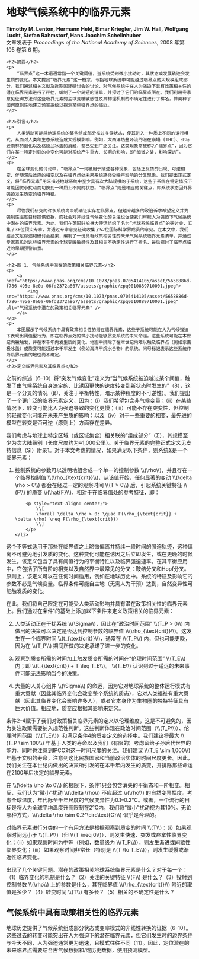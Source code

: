 <html lang="zh-CN">
<head>
    <meta charset="UTF-8">
    <meta name="viewport" content="width=device-width, initial-scale=1.0">
    <title>地球气候系统中的临界元素</title>
</head>
<script type="text/javascript" async
  src="https://cdn.jsdelivr.net/npm/mathjax@3/es5/tex-mml-chtml.js">
</script>

<body>
    <h1>地球气候系统中的临界元素</h1>
    <p><b>Timothy M. Lenton, Hermann Held, Elmar Kriegler, Jim W. Hall, Wolfgang Lucht, Stefan Rahmstorf, Hans Joachim Schellnhuber</b><br>
    文章发表于 <i>Proceedings of the National Academy of Sciences</i>, 2008 年第 105 卷第 6 期。</p>

    <h2>摘要</h2>
    <p>
        “临界点”这一术语通常指一个关键阈值，当系统受到微小扰动时，其状态或发展轨迹会发生质的变化。本文提出“临界元素”这一概念，专指地球系统中可能越过临界点的大规模组成部分。我们通过相关文献及近期国际研讨会的讨论，对气候系统中在人为强迫下具有政策相关性的潜在临界元素进行了评估，编制了一个简短的清单，并探讨了它们的临界点所在。我们利用专家意见征询方法对这些临界元素的全球变暖敏感性及其物理机制的不确定性进行了排名，并阐释了如何原则性地建立预警系统以探测某些临界点的临近。
    </p>

    <h2>引言</h2>
    <p>
        人类活动可能将地球系统的某些组成部分推过关键状态，使其进入一种质上不同的运行模式，从而对人类和生态系统造成大规模影响。例如，大西洋热盐环流的潜在崩塌 (THC)、亚马逊雨林的退化以及格陵兰冰盖的消融，都已受到广泛关注。这类现象常被称为“临界点”，因为它们在某一特定时刻的小变化可能对系统产生重大、长期的影响，即“细微之处，影响深远”。
    </p>
    <p>
        在全球变化的讨论中，“临界点”一词被用于描述各种现象，包括正反馈的出现、可逆相变、伴随滞后效应的相变以及在临界点处未来系统路径受噪声影响的分叉现象。我们提出正式定义，将“临界元素”用来描述地球系统中至少具有次大陆规模的子系统，这些子系统在特定情况下可能因微小扰动而切换到一种质上不同的状态。“临界点”则是相应的关键点，即系统状态因外界强迫发生质变的临界特征。
    </p>
    <p>
        尽管我们研究的许多系统尚未明确证实存在临界点，但越来越多的政治诉求希望定义并为强制性温度目标提供依据，而社会对非线性气候变化的关注也促使我们审视人为强迫下气候系统中潜在的临界元素。为此，我们在英国驻柏林大使馆组织了名为“地球系统临界点”的研讨会，汇集了36位顶尖专家，并通过专家意见征询收集了52位国际科学界成员的意见。在本文中，我们结合文献综述和研讨会结果，编制了一份具有政策相关性的未来气候系统临界元素清单，并通过专家意见对这些临界元素的全球变暖敏感性及其相关不确定性进行了排名，最后探讨了临界点临近的早期预警前景。
    </p>

    <h2>图 1. 气候系统中潜在的政策相关临界元素</h2>
    <p>
        <a href="https://www.pnas.org/cms/10.1073/pnas.0705414105/asset/5658886d-f786-495e-8e0a-06fd2372a867/assets/graphic/zpq0010889710001.jpeg">
            <img src="https://www.pnas.org/cms/10.1073/pnas.0705414105/asset/5658886d-f786-495e-8e0a-06fd2372a867/assets/graphic/zpq0010889710001.jpeg" alt="气候系统中潜在的政策相关临界元素" />
        </a>
    </p>
    <p>
        本图展示了气候系统中具有政策相关性的潜在临界元素，这些子系统可能在人为气候强迫下表现出阈值型行为，即在临界点处的微小扰动能够质变系统的未来命运。这些系统可能在本世纪内被触发，并在本千年内发生质的变化。地图中排除了在本世纪内难以触及临界点（例如东南极冰盖）或质变可能超过本千年发生（例如海洋甲烷水合物）的系统。问号标记表示这些系统作为临界元素的地位尚不确定。
    </p>
    <h2>定义临界元素及其临界点</h2>
<p>之前的综述（6–10）将“突发气候变化”定义为“当气候系统被迫越过某个阈值，触发了由气候系统自身决定的、比诱因更快的速度转变到新状态时发生的”（8），这是一个分叉的情况（即，关注于平衡特性，暗示某种程度的不可逆性）。我们提出了一个更广泛的临界元素定义，因为：（i）我们希望包含非气候变量；（ii）在某些情况下，转变可能比人为强迫导致的变化更慢；（iii）可能不存在突变性，但控制的轻微变化可能在未来产生质的影响；以及（iv）对于一些重要的相变，最先进的模型在转变是否可逆（原则上）方面存在差异。</p>

<p>我们考虑与地球上特定区域（或区域集合）相关联的“组成部分”（Σ），其规模至少为次大陆级别（长度尺度约为≈1,000公里）。关于临界元素的完整正式定义见支持信息（SI）附录1。对于本文考虑的情况，如果满足以下条件，则系统Σ是一个临界元素：</p>

<ol>
    <li>
        <p>控制系统的参数可以透明地组合成一个单一的控制参数 \\(\rho\\)，并且存在一个临界控制值 \\(\rho_{\text{crit}}\\)，从该值开始，任何显著的变动 \\(\delta \rho > 0\\) 都会在经过一定的观察时间 \\(T > 0\\) 后，引起系统关键特征 \\(F\\) 的质变 \\(\hat{F}\\)，相对于在临界值处的参考特征，即：</p>
        
        <p style="text-align: center;">
            \\[
            \forall \delta \rho > 0: \quad F(\rho_{\text{crit}} + \delta \rho) \neq F(\rho_{\text{crit}})
            \\]
        </p>
    </li>
</ol>

<p>这个不等式适用于那些在临界值之上略微偏离并持续一段时间的强迫轨迹，这种偏离不可避免地引发质的变化。这种变化可能在诱因之后立即发生，或在更晚的时候发生。该定义包含了具有阈值行为的平衡特性以及临界强迫速率。在其平衡应用中，它包括了所有阶的相变以及自然界中最常见的分叉：鞍结分叉和Hopf分叉。原则上，该定义可以在任何时间适用，例如在地球历史中。系统的特征及影响它的参数不必是气候变量。临界条件可能自主地（无需人为干预）达到，自然变异性可能触发质的变化。</p>

<p>在此，我们将自己限定在可能受人类活动影响并具有潜在政策相关性的临界元素上。我们通过在条件1的基础上添加以下条件来定义政策相关的临界元素：</p>

<ol start="2">
    <li>
        <p>人类活动正在干扰系统 \\(\Sigma\\)，因此在“政治时间范围” \\(T_P > 0\\) 内做出的决策可以决定是否达到控制参数的临界值 \\(\rho_{\text{crit}}\\)。这发生在一个临界时间 \\(t_{\text{crit}}\\)，通常在 \\(T_P\\) 内，但也可能更晚，因为在 \\(T_P\\) 期间所做的决定承诺了进一步的变化。</p>
    </li>
    <li>
        <p>观察到质变所需的时间加上触发质变所需的时间在“伦理时间范围” \\(T_E\\) 内；即 \\(t_{\text{crit}} + T \leq T_E\\)。 \\(T_E\\) 认识到过于遥远的未来事件可能无法影响当今的决策。</p>
    </li>
    <li>
        <p>大量的人关心组件 \\(\Sigma\\) 的命运，因为它对地球系统的整体运行模式有重大贡献（因此其临界变化会改变整个系统的质态），它对人类福祉有重大贡献（因此其临界变化会影响许多人），或者它本身作为生物圈的独特特征具有巨大价值。相应地，质变应根据其影响来定义。</p>
    </li>
</ol>

<p>条件2–4赋予了我们对政策相关临界元素的定义以伦理维度，这是不可避免的，因为关注政策需要纳入规范性判断。这些判断体现在政治时间范围（\\(T_P\\)）、伦理时间范围（\\(T_E\\)）和满足条件4的质变定义的选择中。我们建议将最大 \\(T_P \sim 100\\) 年基于人类的寿命以及我们（有限的）考虑留给子孙后代世界的能力，同时也注意到IPCC对这一时间尺度的关注。我们建议 \\(T_E \sim 1,000\\) 年基于文明的寿命，注意到这比民族国家和当前政治实体的时间尺度更长。因此，我们关注在本世纪内做出的决策所引发的在本千年内发生的质变，并排除那些命运在2100年后决定的临界元素。</p>

<p>在 \\(\delta \rho \to 0\\) 的极限下，条件1只会包含消失的平衡态和一阶相变。相反，我们认为“微小”扰动 \\(\delta \rho\\) 不应超过 \\(\rho\\) 的自然变异幅度。考虑全球温度，年代际至千年尺度的气候变异性为0.1–0.2°C。或者，一个流行的目标是将人为全球平均温度升高限制在2°C内，我们将“微小”扰动视为其10%。无论哪种方式，\\(\delta \rho \sim 0.2^\circ\text{C}\\) 似乎是合理的。</p>

<p>对临界元素进行分类的一个有用方法是根据观察到质变的时间 \\(T\\)：（i）如果观察时间远小于 \\(T_P\\)（但 \\(T \neq 0\\)），则发生快速、突发或痉挛性临界变化；（ii）如果观察时间为中等（例如，数量级为 \\(T_P\\)），则发生渐进或间歇性临界变化；（iii）如果观察时间非常长（特别是 \\(T \to T_E\\)），则发生缓慢或渐近性临界变化。</p>

<p>出现了几个关键问题。潜在的政策相关地球系统临界元素是什么？对于每一个：（1）临界变化的机制是什么？（2）关注的关键特征 \\(F\\) 是什么？（3）投射到控制参数 \\(\rho\\) 上的参数是什么，其在临界值 \\(\rho_{\text{crit}}\\) 附近的取值是多少？（4）转变时间 \\(T\\) 有多长？（5）相关的不确定性是什么？</p>

<h2>气候系统中具有政策相关性的临界元素</h2>
<p>地球历史提供了气候系统组成部分状态或变率模式的非线性转换的证据（6–10）。这些过去的转变可能突出在人为强迫下的潜在临界元素，但它们发生时的边界条件与今天不同，人为强迫通常更为迅速，且模式往往不同（11）。因此，定位潜在的未来临界点需要结合古气候数据和/或历史数据，使用预测模型。</p>

</body>
</html>

